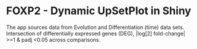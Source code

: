 # FOXP2 - Dynamic UpSetPlot in Shiny

The app sources data from Evolution and Differentiation (time) data sets. Intersection of differentially expressed genes (DEG), |log[2] fold-change| >=1 & padj <0.05 across comparisons.

 


